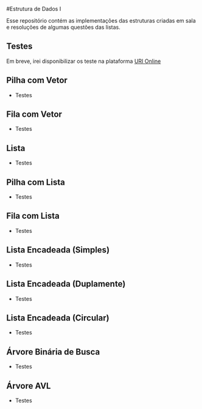 #Estrutura de Dados I

Esse repositório contém as implementações das estruturas criadas em sala  e resoluções de
algumas questões das listas.


## Testes

Em breve, irei disponibilizar os teste na plataforma     [URI Online](https://www.urionlinejudge.com.br/judge/pt)
    
## Pilha com Vetor
- Testes
## Fila com Vetor
- Testes
## Lista
- Testes
## Pilha com Lista
- Testes
## Fila com Lista
- Testes
## Lista Encadeada (Simples)
- Testes
## Lista Encadeada (Duplamente)
- Testes
## Lista Encadeada (Circular)
- Testes
## Árvore Binária de Busca
- Testes
## Árvore AVL
- Testes

